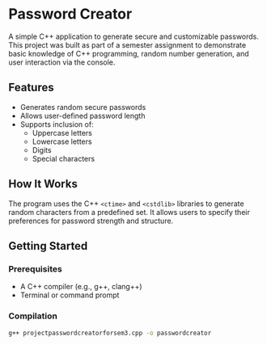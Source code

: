 # Password Creator

A simple C++ application to generate secure and customizable passwords. This project was built as part of a semester assignment to demonstrate basic knowledge of C++ programming, random number generation, and user interaction via the console.

## Features

- Generates random secure passwords
- Allows user-defined password length
- Supports inclusion of:
  - Uppercase letters
  - Lowercase letters
  - Digits
  - Special characters

## How It Works

The program uses the C++ `<ctime>` and `<cstdlib>` libraries to generate random characters from a predefined set. It allows users to specify their preferences for password strength and structure.

## Getting Started

### Prerequisites

- A C++ compiler (e.g., g++, clang++)
- Terminal or command prompt

### Compilation

```bash
g++ projectpasswordcreatorforsem3.cpp -o passwordcreator
